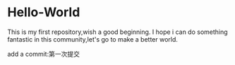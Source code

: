 # Hello-World
This is my first repository,wish a good beginning.
I hope i can do something fantastic in this community,let's go to make a better world.

add a commit:第一次提交
